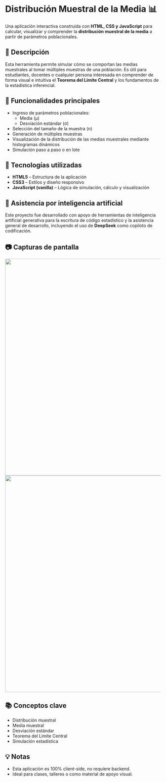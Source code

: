 # Distribución Muestral de la Media 📊

Una aplicación interactiva construida con **HTML, CSS y JavaScript** para calcular, visualizar y comprender la **distribución muestral de la media** a partir de parámetros poblacionales.

## 📌 Descripción

Esta herramienta permite simular cómo se comportan las medias muestrales al tomar múltiples muestras de una población. Es útil para estudiantes, docentes o cualquier persona interesada en comprender de forma visual e intuitiva el **Teorema del Límite Central** y los fundamentos de la estadística inferencial.

## 🧠 Funcionalidades principales

- Ingreso de parámetros poblacionales:
  - Media (μ)
  - Desviación estándar (σ)
- Selección del tamaño de la muestra (n)
- Generación de múltiples muestras
- Visualización de la distribución de las medias muestrales mediante histogramas dinámicos
- Simulación paso a paso o en lote

## 🚀 Tecnologías utilizadas

- **HTML5** – Estructura de la aplicación
- **CSS3** – Estilos y diseño responsivo
- **JavaScript (vanilla)** – Lógica de simulación, cálculo y visualización

## 🤖 Asistencia por inteligencia artificial

Este proyecto fue desarrollado con apoyo de herramientas de inteligencia artificial generativa para la escritura de código estadístico y la asistencia general de desarrollo, incluyendo el uso de **DeepSeek** como copiloto de codificación.

## 📷 Capturas de pantalla
<img src="https://github.com/user-attachments/assets/dc225bba-068d-4d20-bd9a-7b4fc6a65dba" width="700"/>
<img src="https://github.com/user-attachments/assets/28ccf8cc-6536-4214-a5f8-a5ff7bbf53d6" width="700"/>

## 📚 Conceptos clave

- Distribución muestral
- Media muestral
- Desviación estándar
- Teorema del Límite Central
- Simulación estadística


## 💡 Notas

- Esta aplicación es 100% client-side, no requiere backend.
- Ideal para clases, talleres o como material de apoyo visual.

